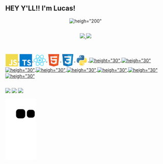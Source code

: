 ## HEY Y'LL!! I'm Lucas! 
<div align="center">
   <img align="center" alt=heigh="200" width="300"src="https://user-images.githubusercontent.com/90359201/144493888-316aa178-d8c7-41ad-b0e2-8a4810b178fa.jpg" />
  </div>

##

<div align="center">
  <a href="https://github.com/lucsfar1a">
  <img height="180em" src="https://github-readme-stats.vercel.app/api?username=lucsfar1a&show_icons=true&theme=aura&include_all_commits=true&count_private=true"/>
  <img height="180em" src="https://github-readme-stats.vercel.app/api/top-langs/?username=lucsfar1a&layout=compact&langs_count=7&theme=aura"/>
</div>
 
 ## 
<div style="display: inline_block"><br>
  <img align="center" alt=height="30" width="40" src="https://raw.githubusercontent.com/devicons/devicon/master/icons/javascript/javascript-plain.svg">
  <img align="center" alt=height="30" width="40" src="https://raw.githubusercontent.com/devicons/devicon/master/icons/typescript/typescript-plain.svg">
  <img align="center" alt=height="30" width="40" src="https://raw.githubusercontent.com/devicons/devicon/master/icons/react/react-original.svg">
  <img align="center" alt=height="30" width="40" src="https://raw.githubusercontent.com/devicons/devicon/master/icons/html5/html5-original.svg">
  <img align="center" alt=height="30" width="40" src="https://raw.githubusercontent.com/devicons/devicon/master/icons/css3/css3-original.svg">
  <img align="center" alt=height="30" width="40" src="https://raw.githubusercontent.com/devicons/devicon/master/icons/python/python-original.svg">
  <img align="center" alt=height="30" width="40" src="https://cdn.jsdelivr.net/gh/devicons/devicon/icons/nodejs/nodejs-plain.svg">
 <img align="center" alt=heigh="30" width="40" src="https://cdn.jsdelivr.net/gh/devicons/devicon/icons/postgresql/postgresql-plain-wordmark.svg" />
 <img align="center" alt=heigh="30" width="40" src="https://cdn.jsdelivr.net/gh/devicons/devicon/icons/spring/spring-original.svg" />
 <img align="center" alt=heigh="30" width="40" src="https://cdn.jsdelivr.net/gh/devicons/devicon/icons/visualstudio/visualstudio-plain.svg" />
 <img align="center" alt=heigh="30" width="40" src="https://cdn.jsdelivr.net/gh/devicons/devicon/icons/yarn/yarn-original-wordmark.svg" />
  <img align="center" alt=heigh="30" width="40" src="https://cdn.jsdelivr.net/gh/devicons/devicon/icons/mysql/mysql-plain-wordmark.svg" />
  <img align="center" alt=heigh="30" width="40" src="https://cdn.jsdelivr.net/gh/devicons/devicon/icons/vuejs/vuejs-original-wordmark.svg" />
    <img align="center" alt=heigh="30" width="40" src="https://cdn.jsdelivr.net/gh/devicons/devicon/icons/java/java-original-wordmark.svg" />
  

 
</div>
  
##
  
  <div> 
  <a href="mailto:farialima@live.com" target="_blank"><img src="https://img.shields.io/badge/Microsoft_Outlook-0078D4?style=for-the-badge&logo=microsoft-outlook&logoColor=white"></a> 
  <a href = "mailto:lucaspeart@gmail.com"><img src="https://img.shields.io/badge/-Gmail-%23333?style=for-the-badge&logo=gmail&logoColor=white" target="_blank"></a>
  <a href="https://www.linkedin.com/in/lucas-faria-7a3bbb142/" target="_blank"><img src="https://img.shields.io/badge/-LinkedIn-%230077B5?style=for-the-badge&logo=linkedin&logoColor=white" target="_blank"></a> 
 
  ![Snake animation](https://github.com/rafaballerini/rafaballerini/blob/output/github-contribution-grid-snake.svg)
 
</div>

